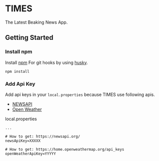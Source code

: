 # TIMES
The Latest Beaking News App.

## Getting Started
### Install npm
Install [npm](https://treehouse.github.io/installation-guides/mac/node-mac.html) For git hooks by using [husky](https://www.npmjs.com/package/husky).

```shell
npm install
```

### Add Api Key
Add api keys in your `local.properties`  because TIMES use following apis.
- [NEWSAPI](https://newsapi.org/)
- [Open Weather](https://home.openweathermap.org/)

local.properties
```properties
...

# How to get: https://newsapi.org/
newsApiKey=XXXXX

# How to get: https://home.openweathermap.org/api_keys
openWeatherApiKey=YYYYY
```
